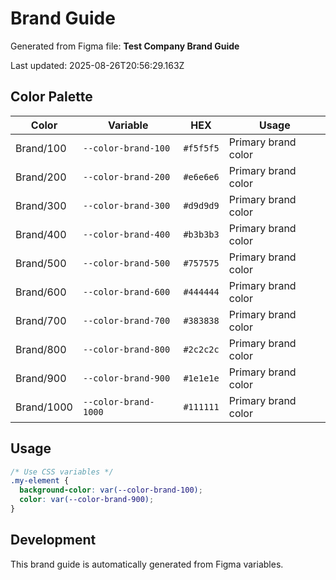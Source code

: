 # Brand Guide

Generated from Figma file: **Test Company Brand Guide**

Last updated: 2025-08-26T20:56:29.163Z

## Color Palette

| Color | Variable | HEX | Usage |
|-------|----------|-----|-------|
| Brand/100 | `--color-brand-100` | `#f5f5f5` | Primary brand color |
| Brand/200 | `--color-brand-200` | `#e6e6e6` | Primary brand color |
| Brand/300 | `--color-brand-300` | `#d9d9d9` | Primary brand color |
| Brand/400 | `--color-brand-400` | `#b3b3b3` | Primary brand color |
| Brand/500 | `--color-brand-500` | `#757575` | Primary brand color |
| Brand/600 | `--color-brand-600` | `#444444` | Primary brand color |
| Brand/700 | `--color-brand-700` | `#383838` | Primary brand color |
| Brand/800 | `--color-brand-800` | `#2c2c2c` | Primary brand color |
| Brand/900 | `--color-brand-900` | `#1e1e1e` | Primary brand color |
| Brand/1000 | `--color-brand-1000` | `#111111` | Primary brand color |

## Usage

```css
/* Use CSS variables */
.my-element {
  background-color: var(--color-brand-100);
  color: var(--color-brand-900);
}
```

## Development

This brand guide is automatically generated from Figma variables.